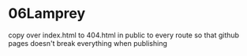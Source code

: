 # 06Lamprey

copy over index.html to 404.html in public to every route so that github pages doesn't break everything when publishing
